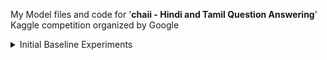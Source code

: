 My Model files and code for '**chaii - Hindi and Tamil Question Answering**' Kaggle competition organized by Google

<details>
  <summary>Initial Baseline Experiments</summary>
  
<br> 
  
[Link to Weights and Biases 🔥 Interactive Dashboard](https://wandb.ai/sauravmaheshkar/chaii/reports/Baseline-Models-LB--Vmlldzo5NzYzMTE). 

<br>

All models were taken from [**Huggingface Question Answering Models**](https://www.kaggle.com/sauravmaheshkar/huggingface-question-answering-models) trained using @rhtsingh's processed dataset [ [**External Data - MLQA, XQUAD Preprocessing**](https://www.kaggle.com/rhtsingh/external-data-mlqa-xquad-preprocessing) ] using huggingface/transformers inbuilt [**weights and biases logger**](https://docs.wandb.ai/guides/integrations/huggingface).

![](https://raw.githubusercontent.com/SauravMaheshkar/chaii-Hindi-Tamil-QA/500ff923d44525d25d28a7b299995200b36c76cd/assets/Evaluation%20Loss.svg)

### The Model Weights can be found [here](https://www.kaggle.com/sauravmaheshkar/chaiifinetunedbaselinemodels)

|**Name**                                                |**Training Loss**| **Evaluation Loss**         |
|-----------------------------------------------------|----------|-------------------|
|electra-base-squad2                                  |1.9823    |2.27 |
|distilbert-base-cased-distilled-squad                |1.1694    |1.31 |
|bert-base-cased-squad2                               |1.0992    |1.26  |
|distilbert-base-uncased-distilled-squad              |1.0642    |1.19 |
|bert-large-uncased-whole-word-masking-squad2         |0.9206    |1.02 |
|bert-large-uncased-whole-word-masking-finetuned-squad|0.9068    |1.01  |
|xlm-roberta-base-squad2                              |0.7908    |0.90 |
|distilbert-**multi**-finetuned-for-xqua-on-tydiqa        |0.7827    |0.89  |
|bert-**multi**-uncased-finetuned-xquadv1                 |0.7072    |0.93 |
|bert-**multi**-cased-finetuned-xquadv1                   |0.6517    |0.74 |
|bert-base-**multilingual**-cased-finetuned-squad         |0.6257    |0.73 |
|xlm-**multi**-roberta-large-squad2                       |0.6209    |0.74  |
|bert-**multi**-cased-finedtuned-xquad-tydiqa-goldp       |0.6156    |0.70 |
|roberta-large-squad2                                 |0.2488    |0.36 |
|roberta-base-squad2                                  |0.236     |0.35|
</details>
